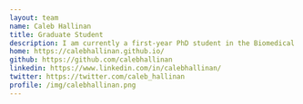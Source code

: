 ```yaml
---
layout: team
name: Caleb Hallinan
title: Graduate Student
description: I am currently a first-year PhD student in the Biomedical Engineering Department at Hopkins. My ultimate goal is to develop user-friendly computational software specifically tailored for biologists who may not be as tech-savvy. My research focus lies in deciphering the intricate connection between spatial gene expression and tissue architecture in 2D, with the goal of broadening these insights into 3D applications. When I'm not busy with research, you'll find me playing/watching sports, hanging out with friends, or watching movies :) 
home: https://calebhallinan.github.io/
github: https://github.com/calebhallinan
linkedin: https://www.linkedin.com/in/calebhallinan/
twitter: https://twitter.com/caleb_hallinan
profile: /img/calebhallinan.png
---
```

